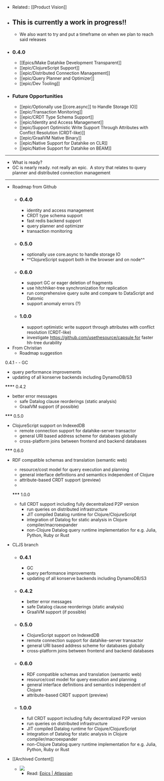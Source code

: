 - Related:: [[Product Vision]]
- ## This is currently a work in progress!!
    - We also want to try and put a timeframe on when we plan to reach said releases
- ### 0.4.0
    - [[Epics/Make Datahike Development Transparent]]
    - [[epic/ClojureScript Support]]
    - [[epic/Distributed Connection Management]]
    - [[epic/Query Planner and Optimizer]]
    - [[epic/Dev Tooling]]
- ### Future Opportunities
    - [[epic/Optionally use [[core.async]] to Handle Storage IO]]
    - [[epic/Transaction Monitoring]]
    - [[epic/CRDT Type Schema Support]]
    - [[epic/Identity and Access Management]]
    - [[epic/Support Optimistic Write Support Through Attributes with Conflict Resolution (CRDT-like)]]
    - [[epic/GraalVM Native Binary]]
    - [[epic/Native Support for Datahike on CLR]]
    - [[epic/Native Support for Datahike on BEAM]]
- ---
- What is ready?
- GC is nearly ready. not really an epic.  A story that relates to query planner and distributed connection management
- ---
- Roadmap from Github
    - ### 0.4.0
        - identity and access management
        - CRDT type schema support
        - fast redis backend support
        - query planner and optimizer
        - transaction monitoring
    - ### 0.5.0
        - optionally use core.async to handle storage IO
        - ^^ClojureScript support both in the browser and on node^^
    - ### 0.6.0
        - support GC or eager deletion of fragments
        - use hitchhiker-tree synchronization for replication
        - run comprehensive query suite and compare to DataScript and Datomic
        - support anomaly errors (?)
    - ### 1.0.0
        - support optimistic write support through attributes with conflict resolution (CRDT-like)
        - investigate https://github.com/usethesource/capsule for faster hh-tree durability
- From Christian
    - Roadmap suggestion
 
 0.4.1
    -  - GC
 - query performance improvements
 - updating of all konserve backends including DynamoDB/S3
     

__***__* 0.4.2
- better error messages
     - safe Datalog clause reorderings (static analysis)
     - GraalVM support (if possible)

__***__ 0.5.0 
- ClojureScript support on IndexedDB
    - remote connection support for datahike-server transactor
    - general URI based address scheme for databases globally
    - cross-platform joins between frontend and backend databases

   
__***__ 0.6.0 
- RDF compatible schemas and translation (semantic web)
    - resource/cost model for query execution and planning
    - general interface definitions and semantics independent of Clojure
    - attribute-based CRDT support (preview)
    - 
    __***__ 1.0.0 
  - full CRDT support including fully decentralized P2P version
    - run queries on distributed infrastructure
    - JIT compiled Datalog runtime for Clojure/ClojureScript
    - integration of Datalog for static analysis in Clojure compiler/macroexpander
    - non-Clojure Datalog query runtime implementation for e.g. Julia, Python,
      Ruby or Rust

  
- CLJS branch
    - ### 0.4.1
        - GC
        - query performance improvements
        - updating of all konserve backends including DynamoDB/S3
    - ### [](https://github.com/replikativ/datahike/tree/206-cljs-support#042)0.4.2
        - better error messages
        - safe Datalog clause reorderings (static analysis)
        - GraalVM support (if possible)
    - ### [](https://github.com/replikativ/datahike/tree/206-cljs-support#050)0.5.0
        - ClojureScript support on IndexedDB
        - remote connection support for datahike-server transactor
        - general URI based address scheme for databases globally
        - cross-platform joins between frontend and backend databases
    - ### [](https://github.com/replikativ/datahike/tree/206-cljs-support#060)0.6.0
        - RDF compatible schemas and translation (semantic web)
        - resource/cost model for query execution and planning
        - general interface definitions and semantics independent of Clojure
        - attribute-based CRDT support (preview)
    - ### [](https://github.com/replikativ/datahike/tree/206-cljs-support#100)1.0.0
        - full CRDT support including fully decentralized P2P version
        - run queries on distributed infrastructure
        - JIT compiled Datalog runtime for Clojure/ClojureScript
        - integration of Datalog for static analysis in Clojure compiler/macroexpander
        - non-Clojure Datalog query runtime implementation for e.g. Julia, Python, Ruby or Rust
- [[Archived Content]]
    - ![](https://firebasestorage.googleapis.com/v0/b/firescript-577a2.appspot.com/o/imgs%2Fapp%2FRoamAgile%2FOF7H8b78CH.png?alt=media&token=291ef1fc-a579-42f9-aecc-35ae579a7e5b)
        - Read: [Epics | Atlassian](https://www.atlassian.com/agile/project-management/epics)
